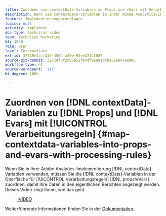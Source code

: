 ```yaml
---
title: Zuordnen von contextData-Variablen zu Props und eVars mit Verarbeitungsregeln
description: Wenn Sie contextData-Variablen in Ihrer Adobe Analytics-Implementierung verwenden, müssen Sie sie in der Oberfläche für Verarbeitungsregeln props/eVars zuordnen, damit Ihre Daten in den eigentlichen Berichten angezeigt werden. Dieses Video zeigt Ihnen, wie das geht.
feature: Implementierungsgrundlagen
topics: null
activity: implement
doc-type: technical video
team: Technical Marketing
kt: 1850
role: User
level: Intermediate
exl-id: 37729e4a-f33f-4564-a49e-95ee371c1687
source-git-commit: 32424f3f2b05952fe4df9ea91dcbe51684cee905
workflow-type: ht
source-wordcount: '117'
ht-degree: 100%

---
```


# Zuordnen von [!DNL contextData]-Variablen zu [!DNL Props] und [!DNL Evars] mit [!UICONTROL Verarbeitungsregeln] {#map-contextdata-variables-into-props-and-evars-with-processing-rules}

Wenn Sie in Ihrer Adobe Analytics-Implementierung [!DNL contextData]-Variablen verwenden, müssen Sie die [!DNL contextData]-Variablen in der Oberfläche für [!UICONTROL Verarbeitungsregeln] [!DNL props/eVars] zuordnen, damit Ihre Daten in den eigentlichen Berichten angezeigt werden. Dieses Video zeigt Ihnen, wie das geht.

>[!VIDEO](https://video.tv.adobe.com/v/26124/?quality=12)

Weiterführende Informationen finden Sie in der [Dokumentation](https://marketing.adobe.com/resources/help/de_DE/reference/processing_rules.html).
